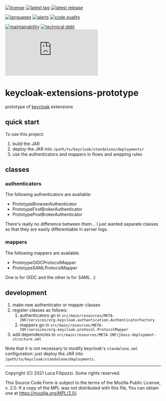 [![license][license-img]][license-url]
[![latest tag][latest-tag-img]][latest-tag-url]
[![latest release][latest-release-img]][latest-release-url]

[![languages][languages-img]][languages-url]
[![alerts][alerts-img]][alerts-url]
[![code quality][code-quality-img]][code-quality-url]

[![maintainability][maintainability-img]][maintainability-url]
[![technical debt][technical-debt-img]][technical-debt-url]
[![vulnerabilities][vulnerabilities-img]][vulnerabilities-url]

# keycloak-extensions-prototype

prototype of [keycloak][keycloak] extensions

## quick start

To use this project:

1. build the JAR
2. deploy the JAR into `/path/to/keycloak/standalone/deployments/`
3. use the authenticators and mappers in flows and ampping rules

## classes

### authenticators

The following authenticators are available:

* PrototypeBrowserAuthenticator
* PrototypeFirstBrokerAuthenticator
* PrototypePostBrokerAuthenticator

There's really no difference between them... I just wanted separate classes so that they are easily
differentiable in server logs.

### mappers

The following mappers are available.

* PrototypeOIDCProtocolMapper
* PrototypeSAMLProtocolMapper

One is for OIDC and the other is for SAML. :)

## development

1. make new authenticator or mapper classes
2. register classes as follows:
   1. authenticators go in `src/main/resources/META-INF/services/org.keycloak.authantication.AuthenticatorFactory`
   2. mappers go in `src/main/resources/META-INF/services/org.keycloak.protocol.ProtocolMapper`
3. add dependencies to `src/main/resources/META-INF/jboss-deployment-structure.xml`

Note that it is not necessary to modify keycloak's `standalone.xml` configuration: just deploy the
JAR into `/path/to/keycloak/standalone/deployments`.

---
Copyright (C) 2021 Luca Filipozzi. Some rights reserved.

This Source Code Form is subject to the terms of the Mozilla Public
License, v. 2.0. If a copy of the MPL was not distributed with this
file, You can obtain one at https://mozilla.org/MPL/2.0/.

[keycloak]: https://keycloak.org/

[latest-release-img]: https://badgen.net/github/release/LucaFilipozzi/keycloak-extensions-prototype?icon=github&label=latest%20release
[latest-release-url]: https://github.com/LucaFilipozzi/keycloak-extensions-prototype/releases/latest
[latest-tag-img]: https://badgen.net/github/tag/LucaFilipozzi/keycloak-extensions-prototype?icon=github
[latest-tag-url]: https://github.com/LucaFilipozzi/keycloak-extensions-prototype/tags
[license-img]: https://badgen.net/github/license/LucaFilipozzi/keycloak-extensions-prototype?icon=github
[license-url]: https://github.com/LucaFilipozzi/keycloak-extensions-prototype/blob/main/LICENSE.md

[languages-img]: https://badgen.net/lgtm/langs/g/LucaFilipozzi/keycloak-extensions-prototype?icon=lgtm
[languages-url]: https://lgtm.com/projects/g/LucaFilipozzi/keycloak-extensions-prototype/logs/languages/lang:java
[alerts-img]: https://badgen.net/lgtm/alerts/g/LucaFilipozzi/keycloak-extensions-prototype/java?icon=lgtm
[alerts-url]: https://lgtm.com/projects/g/LucaFilipozzi/keycloak-extensions-prototype/alerts
[code-quality-img]: https://badgen.net/lgtm/grade/g/LucaFilipozzi/keycloak-extensions-prototype/java?icon=lgtm
[code-quality-url]: https://lgtm.com/projects/g/LucaFilipozzi/keycloak-extensions-prototype/context:java

[maintainability-img]: https://badgen.net/codeclimate/maintainability/LucaFilipozzi/keycloak-extensions-prototype?icon=codeclimate
[maintainability-url]: https://codeclimate.com/github/LucaFilipozzi/keycloak-extensions-prototype/maintainability
[technical-debt-img]: https://badgen.net/codeclimate/tech-debt/LucaFilipozzi/keycloak-extensions-prototype?icon=codeclimate
[technical-debt-url]: https://codeclimate.com/github/LucaFilipozzi/keycloak-extensions-prototype/maintainability
[vulnerabilities-img]: https://badgen.net/snyk/LucaFilipozzi/keycloak-extensions-prototype/main/pom.xml
[vulnerabilities-url]: https://snyk.io/test/github/lucafilipozzi/keycloak-extensions-prototype?targetFile=pom.xml